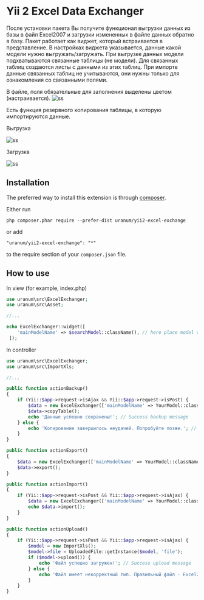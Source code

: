 # Yii 2 Excel Data Exchanger

После установки пакета Вы получите функционал выгрузки данных из базы в файл Excel2007 и загрузки измененных в файле данных обратно в базу.
Пакет работает как виджет, который встраивается в представление. В настройках виджета указывается, данные какой модели нужно выгружать/загружать.
При выгрузке данных модели подхватываются связанные таблицы (не модели). Для связанных таблиц создаются листы с данными из этих таблиц.
При импорте данные связанных таблиц не учитываются, они нужны только для ознакомления со связанными полями.

В файле, поля обязательные для заполнения выделены цветом (настраивается).
![ss](https://yadi.sk/i/jwsC4lbXvPMBM)

Есть функция резервного копирования таблицы, в которую импортируются данные.

Выгрузка

![ss](https://yadi.sk/i/h4laiZmbvPHit)

Загрузка

![ss](https://yadi.sk/i/727R0e7pvPHwo)


## Installation

The preferred way to install this extension is through [composer](http://getcomposer.org/download/).

Either run

```
php composer.phar require --prefer-dist uranum/yii2-excel-exchange
```

or add

```
"uranum/yii2-excel-exchange": "*"
```

to the require section of your `composer.json` file.

## How to use

In view (for example, index.php)
```php
use uranum\src\ExcelExchanger;
use uranum\src\Asset;

//...

echo ExcelExchanger::widget([
	'mainModelName' => $searchModel::className(), // here place model class name
 ]);
```

In controller
```php
use uranum\src\ExcelExchanger;
use uranum\src\ImportXls;

//...

public function actionBackup()
{
	if (Yii::$app->request->isAjax && Yii::$app->request->isPost) {
		$data = new ExcelExchanger(['mainModelName' => YourModel::className()]);
		$data->copyTable();
		echo 'Данные успешно сохранены!'; // Success backup message
	} else {
		echo 'Копирование завершилось неудачей. Попробуйте позже.'; // Fail backup message
	}
}

public function actionExport()
{
	$data = new ExcelExchanger(['mainModelName' => YourModel::className()]);
	$data->export();
}

public function actionImport()
{
	if (Yii::$app->request->isPost && Yii::$app->request->isAjax) {
		$data = new ExcelExchanger(['mainModelName' => YourModel::className()]);
		echo $data->import();
	}
}

public function actionUpload()
{
	if (Yii::$app->request->isPost && Yii::$app->request->isAjax) {
		$model = new ImportXls();
		$model->file = UploadedFile::getInstance($model, 'file');
		if ($model->upload()) {
			echo 'Файл успешно загружен!'; // Success upload message
		} else {
			echo 'Файл имеет некорректный тип. Правильный файл - Excel2007'; // Fail upload message - wrong file-format
		}
	}
}
```
